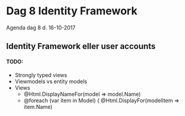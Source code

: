 # Dag 8 Identity Framework
Agenda dag 8 d. 16-10-2017

## Identity Framework eller user accounts


#### TODO:
<!-- * [Asyncronous programming](https://www.exceptionnotfound.net/using-async-and-await-in-asp-net-what-do-these-keywords-mean/) -->
* Strongly typed views
* Viewmodels vs entity models
* Views
  * @Html.DisplayNameFor(model => model.Name)
  * @foreach (var item in Model) {
        @Html.DisplayFor(modelItem => item.Name)


